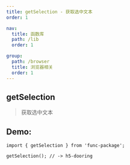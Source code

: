 ```yaml
---
title: getSelection - 获取选中文本
order: 1

nav:
  title: 函数库
  path: /lib
  order: 1

group:
  path: /browser
  title: 浏览器相关
  order: 1
---
```


## getSelection

> 获取选中文本

## Demo:

```tsx | pure
import { getSelection } from 'func-package';

getSelection(); // -> h5-dooring
```
<br>
<br>

<!-- <embed src="../../../example/func/getSelection/index.tsx"></embed> -->
